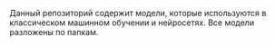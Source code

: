 Данный репозиторий содержит модели, которые используются в классическом машинном обучении и нейросетях.
Все модели разложены по папкам.
